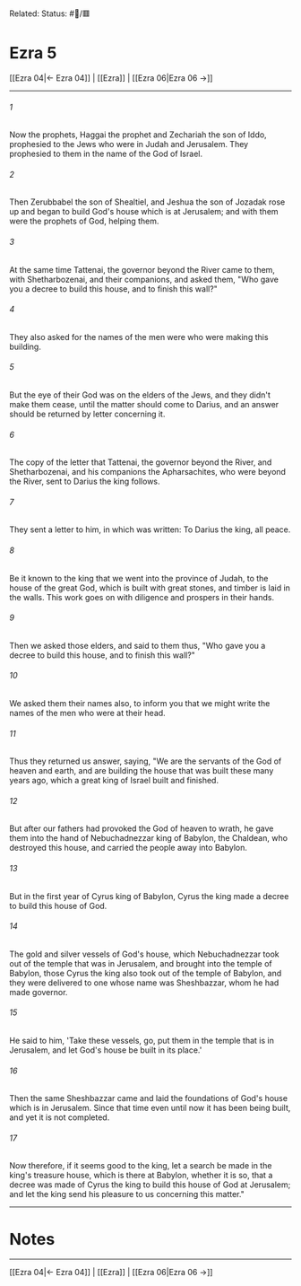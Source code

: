 Related:
Status: #📖/🟥
# Ezra 5

[[Ezra 04|← Ezra 04]] | [[Ezra]] | [[Ezra 06|Ezra 06 →]]
***



###### 1 
Now the prophets, Haggai the prophet and Zechariah the son of Iddo, prophesied to the Jews who were in Judah and Jerusalem. They prophesied to them in the name of the God of Israel. 

###### 2 
Then Zerubbabel the son of Shealtiel, and Jeshua the son of Jozadak rose up and began to build God's house which is at Jerusalem; and with them were the prophets of God, helping them. 

###### 3 
At the same time Tattenai, the governor beyond the River came to them, with Shetharbozenai, and their companions, and asked them, "Who gave you a decree to build this house, and to finish this wall?" 

###### 4 
They also asked for the names of the men were who were making this building. 

###### 5 
But the eye of their God was on the elders of the Jews, and they didn't make them cease, until the matter should come to Darius, and an answer should be returned by letter concerning it. 

###### 6 
The copy of the letter that Tattenai, the governor beyond the River, and Shetharbozenai, and his companions the Apharsachites, who were beyond the River, sent to Darius the king follows. 

###### 7 
They sent a letter to him, in which was written: To Darius the king, all peace. 

###### 8 
Be it known to the king that we went into the province of Judah, to the house of the great God, which is built with great stones, and timber is laid in the walls. This work goes on with diligence and prospers in their hands. 

###### 9 
Then we asked those elders, and said to them thus, "Who gave you a decree to build this house, and to finish this wall?" 

###### 10 
We asked them their names also, to inform you that we might write the names of the men who were at their head. 

###### 11 
Thus they returned us answer, saying, "We are the servants of the God of heaven and earth, and are building the house that was built these many years ago, which a great king of Israel built and finished. 

###### 12 
But after our fathers had provoked the God of heaven to wrath, he gave them into the hand of Nebuchadnezzar king of Babylon, the Chaldean, who destroyed this house, and carried the people away into Babylon. 

###### 13 
But in the first year of Cyrus king of Babylon, Cyrus the king made a decree to build this house of God. 

###### 14 
The gold and silver vessels of God's house, which Nebuchadnezzar took out of the temple that was in Jerusalem, and brought into the temple of Babylon, those Cyrus the king also took out of the temple of Babylon, and they were delivered to one whose name was Sheshbazzar, whom he had made governor. 

###### 15 
He said to him, 'Take these vessels, go, put them in the temple that is in Jerusalem, and let God's house be built in its place.' 

###### 16 
Then the same Sheshbazzar came and laid the foundations of God's house which is in Jerusalem. Since that time even until now it has been being built, and yet it is not completed. 

###### 17 
Now therefore, if it seems good to the king, let a search be made in the king's treasure house, which is there at Babylon, whether it is so, that a decree was made of Cyrus the king to build this house of God at Jerusalem; and let the king send his pleasure to us concerning this matter."

---
# Notes


***
[[Ezra 04|← Ezra 04]] | [[Ezra]] | [[Ezra 06|Ezra 06 →]]
